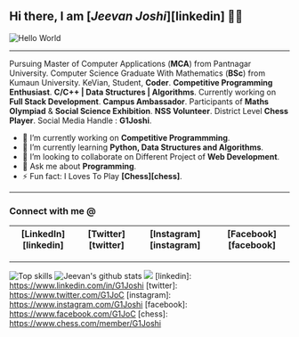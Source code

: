 ## Hi there, I am [_Jeevan Joshi_][linkedin] 👋🏻

![Hello World](https://drive.google.com/uc?export=view&id=1S3_UfDj6gqPCmzNd0enGJYQfq_zaM_nK)

---

Pursuing Master of Computer Applications (**MCA**) from Pantnagar University.
Computer Science Graduate With Mathematics (**BSc**) from Kumaun University.
KeVian, Student, **Coder**.
**Competitive Programming Enthusiast**.
**C/C++ | Data Structures | Algorithms**.
Currently working on **Full Stack Development**.
**Campus Ambassador**.
Participants of **Maths Olympiad** & **Social Science Exhibition**.
**NSS Volunteer**.
District Level **Chess Player**.
Social Media Handle : **G1Joshi**.

- 🔭 I’m currently working on **Competitive Programmming**.
- 🌱 I’m currently learning **Python, Data Structures and Algorithms**.
- 👯 I’m looking to collaborate on Different Project of **Web Development**.
- 💬 Ask me about **Programming**.
- ⚡ Fun fact: I Loves To Play **[Chess][chess]**.

---

### Connect with me @
| [LinkedIn][linkedin] | [Twitter][twitter] | [Instagram][instagram] | [Facebook][facebook] |
| - | - | - | - |

---

![Top skills](https://github-readme-stats.vercel.app/api/top-langs/?username=g1joshi&hide_border=true)
![Jeevan's github stats](https://github-readme-stats.vercel.app/api?username=g1joshi&count_private=true&show_icons=true&hide_border=true)
![](https://komarev.com/ghpvc/?username=G1Joshi&color=green)
[linkedin]: https://www.linkedin.com/in/G1Joshi
[twitter]: https://www.twitter.com/G1JoC
[instagram]: https://www.instagram.com/G1Joshi
[facebook]: https://www.facebook.com/G1JoC
[chess]: https://www.chess.com/member/G1Joshi
